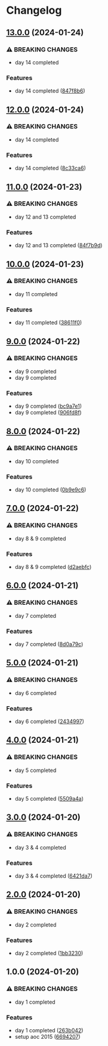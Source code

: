 # Changelog

## [13.0.0](https://github.com/sergiorgiraldo/AdventOfCode2015/compare/v12.0.0...v13.0.0) (2024-01-24)


### ⚠ BREAKING CHANGES

* day 14 completed

### Features

* day 14 completed ([847f8b6](https://github.com/sergiorgiraldo/AdventOfCode2015/commit/847f8b625966d3fc11819193403e022dbafd25a8))

## [12.0.0](https://github.com/sergiorgiraldo/AdventOfCode2015/compare/v11.0.0...v12.0.0) (2024-01-24)


### ⚠ BREAKING CHANGES

* day 14 completed

### Features

* day 14 completed ([8c33ca6](https://github.com/sergiorgiraldo/AdventOfCode2015/commit/8c33ca6bbca5b104dcc524b70a56ca1450279214))

## [11.0.0](https://github.com/sergiorgiraldo/AdventOfCode2015/compare/v10.0.0...v11.0.0) (2024-01-23)


### ⚠ BREAKING CHANGES

* day 12 and 13 completed

### Features

* day 12 and 13 completed ([84f7b9d](https://github.com/sergiorgiraldo/AdventOfCode2015/commit/84f7b9de1c19926a2f78f8a19a24ae799cd1c4a5))

## [10.0.0](https://github.com/sergiorgiraldo/AdventOfCode2015/compare/v9.0.0...v10.0.0) (2024-01-23)


### ⚠ BREAKING CHANGES

* day 11 completed

### Features

* day 11 completed ([38611f0](https://github.com/sergiorgiraldo/AdventOfCode2015/commit/38611f01fc7eb338d4ff3254f54a4016ff361e04))

## [9.0.0](https://github.com/sergiorgiraldo/AdventOfCode2015/compare/v8.0.0...v9.0.0) (2024-01-22)


### ⚠ BREAKING CHANGES

* day 9 completed
* day 9 completed

### Features

* day 9 completed ([bc9a7e1](https://github.com/sergiorgiraldo/AdventOfCode2015/commit/bc9a7e12a68dc8511e2732c9ed6bb297a331fa1d))
* day 9 completed ([906fd8f](https://github.com/sergiorgiraldo/AdventOfCode2015/commit/906fd8fd0dd41a74e8c0589fefc7eacc89d91f5f))

## [8.0.0](https://github.com/sergiorgiraldo/AdventOfCode2015/compare/v7.0.0...v8.0.0) (2024-01-22)


### ⚠ BREAKING CHANGES

* day 10 completed

### Features

* day 10 completed ([0b9e9c6](https://github.com/sergiorgiraldo/AdventOfCode2015/commit/0b9e9c6bc56604a3d5e9312e8de90c83e96547eb))

## [7.0.0](https://github.com/sergiorgiraldo/AdventOfCode2015/compare/v6.0.0...v7.0.0) (2024-01-22)


### ⚠ BREAKING CHANGES

* day 8 & 9 completed

### Features

* day 8 & 9 completed ([d2aebfc](https://github.com/sergiorgiraldo/AdventOfCode2015/commit/d2aebfc36160ed3d0650119306ad08569821db8e))

## [6.0.0](https://github.com/sergiorgiraldo/AdventOfCode2015/compare/v5.0.0...v6.0.0) (2024-01-21)


### ⚠ BREAKING CHANGES

* day 7 completed

### Features

* day 7 completed ([8d0a79c](https://github.com/sergiorgiraldo/AdventOfCode2015/commit/8d0a79cdfbf7ffc864df752f0faea3f6baaa3a88))

## [5.0.0](https://github.com/sergiorgiraldo/AdventOfCode2015/compare/v4.0.0...v5.0.0) (2024-01-21)


### ⚠ BREAKING CHANGES

* day 6 completed

### Features

* day 6 completed ([2434997](https://github.com/sergiorgiraldo/AdventOfCode2015/commit/2434997de7bd897de62ec9ef3dc7516b687c3179))

## [4.0.0](https://github.com/sergiorgiraldo/AdventOfCode2015/compare/v3.0.0...v4.0.0) (2024-01-21)


### ⚠ BREAKING CHANGES

* day 5 completed

### Features

* day 5 completed ([5509a4a](https://github.com/sergiorgiraldo/AdventOfCode2015/commit/5509a4a3a7d7ff865ae8511793ca7b0a1a6fdbd7))

## [3.0.0](https://github.com/sergiorgiraldo/AdventOfCode2015/compare/v2.0.0...v3.0.0) (2024-01-20)


### ⚠ BREAKING CHANGES

* day 3 & 4 completed

### Features

* day 3 & 4 completed ([6421da7](https://github.com/sergiorgiraldo/AdventOfCode2015/commit/6421da724519977a3408c7cbfecd9775128bf697))

## [2.0.0](https://github.com/sergiorgiraldo/AdventOfCode2015/compare/v1.0.0...v2.0.0) (2024-01-20)


### ⚠ BREAKING CHANGES

* day 2 completed

### Features

* day 2 completed ([1bb3230](https://github.com/sergiorgiraldo/AdventOfCode2015/commit/1bb3230f224c154079701bc0ef0548afe7bb6897))

## 1.0.0 (2024-01-20)


### ⚠ BREAKING CHANGES

* day 1 completed

### Features

* day 1 completed ([263b042](https://github.com/sergiorgiraldo/AdventOfCode2015/commit/263b042648d1535130ba46877cb449de7c25c20b))
* setup aoc 2015 ([6694207](https://github.com/sergiorgiraldo/AdventOfCode2015/commit/66942076afbd80d2e8ccbf2e5e5365791c1642e8))
